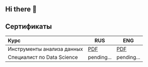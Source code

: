 ## Hi there 👋

<!--
**mk13inc/mk13inc** is a ✨ _special_ ✨ repository because its `README.md` (this file) appears on your GitHub profile.

Here are some ideas to get you started:

- 🔭 I’m currently working on ...
- 🌱 I’m currently learning ...
- 👯 I’m looking to collaborate on ...
- 🤔 I’m looking for help with ...
- 💬 Ask me about ...
- 📫 How to reach me: ...
- 😄 Pronouns: ...
- ⚡ Fun fact: ...
-->

## Сертификаты

| Курс | RUS | ENG |
| :--- | -- | -- |
| Инструменты анализа данных | [PDF](certificates/dat_certificate_rus_kovalev_2024-9535-007.pdf) | [PDF](certificates/dat_certificate_eng_kovalev_2024-9535-007.pdf) |
| Специалист по Data Science | pending... | pending... |
